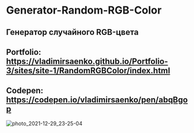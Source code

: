 # Generator-Random-RGB-Color

## Генератор случайного RGB-цвета

## Portfolio: https://vladimirsaenko.github.io/Portfolio-3/sites/site-1/RandomRGBColor/index.html

## Codepen: https://codepen.io/vladimirsaenko/pen/abqBgop

![photo_2021-12-29_23-25-04](https://user-images.githubusercontent.com/56477695/147710089-9d3e4d02-fd91-4289-b790-4cc8bcfbef9e.jpg)
